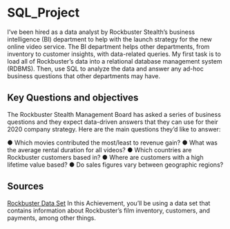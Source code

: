 # SQL_Project
I’ve been hired as a data analyst by Rockbuster Stealth’s business intelligence (BI)
department to help with the launch strategy for the new online video service. The BI
department helps other departments, from inventory to customer insights, with data-related
queries. My first task is to load all of Rockbuster’s data into a relational database
management system (RDBMS). Then, use SQL to analyze the data and answer any
ad-hoc business questions that other departments may have.
## Key Questions and objectives
The Rockbuster Stealth Management Board has asked a series of business questions and
they expect data-driven answers that they can use for their 2020 company strategy. Here are
the main questions they’d like to answer:

● Which movies contributed the most/least to revenue gain?
● What was the average rental duration for all videos?
● Which countries are Rockbuster customers based in?
● Where are customers with a high lifetime value based?
● Do sales figures vary between geographic regions?
## Sources
[Rockbuster Data Set](http://www.postgresqltutorial.com/wp-content/uploads/2019/05/dvdrental.zip)
In this Achievement, you’ll be using a data set that contains information about Rockbuster’s
film inventory, customers, and payments, among other things.
